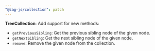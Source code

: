 ```yaml
---
"@zag-js/collection": patch
---
```


**TreeCollection**: Add support for new methods:

- `getPreviousSibling`: Get the previous sibling node of the given node.
- `getNextSibling`: Get the next sibling node of the given node.
- `remove`: Remove the given node from the collection.
